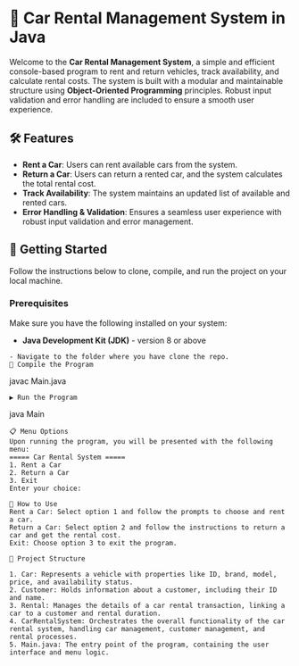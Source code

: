 # 🚗 Car Rental Management System in Java
Welcome to the **Car Rental Management System**, a simple and efficient console-based program to rent and return vehicles, track availability, and calculate rental costs. The system is built with a modular and maintainable structure using **Object-Oriented Programming** principles. Robust input validation and error handling are included to ensure a smooth user experience.

## 🛠️ Features
- **Rent a Car**: Users can rent available cars from the system.
- **Return a Car**: Users can return a rented car, and the system calculates the total rental cost.
- **Track Availability**: The system maintains an updated list of available and rented cars.
- **Error Handling & Validation**: Ensures a seamless user experience with robust input validation and error management.

## 🚀 Getting Started
Follow the instructions below to clone, compile, and run the project on your local machine.

### Prerequisites
Make sure you have the following installed on your system:
- **Java Development Kit (JDK)** - version 8 or above

```
- Navigate to the folder where you have clone the repo.
🔧 Compile the Program
```
javac Main.java
```
▶️ Run the Program
```
java Main
```
📋 Menu Options
Upon running the program, you will be presented with the following menu:
===== Car Rental System =====
1. Rent a Car
2. Return a Car
3. Exit
Enter your choice:

📝 How to Use
Rent a Car: Select option 1 and follow the prompts to choose and rent a car.
Return a Car: Select option 2 and follow the instructions to return a car and get the rental cost.
Exit: Choose option 3 to exit the program.

📂 Project Structure 

1. Car: Represents a vehicle with properties like ID, brand, model, price, and availability status.
2. Customer: Holds information about a customer, including their ID and name.
3. Rental: Manages the details of a car rental transaction, linking a car to a customer and rental duration.
4. CarRentalSystem: Orchestrates the overall functionality of the car rental system, handling car management, customer management, and rental processes.
5. Main.java: The entry point of the program, containing the user interface and menu logic.

